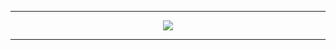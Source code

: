 -----------------------------------------------------------------------------------------------------------------------------------------------
<p align ='center'> <img src='https://user-images.githubusercontent.com/35907/227744660-e51df597-ba58-4fe8-ac26-cf169eacb185.png'> </p>

-----------------------------------------------------------------------------------------------------------------------------------------------
